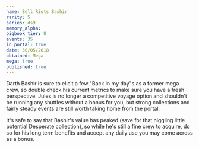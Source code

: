 ```yaml
---
name: Bell Riots Bashir
rarity: 5
series: ds9
memory_alpha:
bigbook_tier: 8
events: 35
in_portal: true
date: 30/05/2018
obtained: Mega
mega: true
published: true
---
```


Darth Bashir is sure to elicit a few "Back in my day"s as a former mega crew, so double check his current metrics to make sure you have a fresh perspective. Jules is no longer a competitive voyage option and shouldn't be running any shuttles without a bonus for you, but strong collections and fairly steady events are still worth taking home from the portal.

It's safe to say that Bashir's value has peaked (save for that niggling little potential Desperate collection), so while he's still a fine crew to acquire, do so for his long term benefits and accept any daily use you may come across as a bonus.
